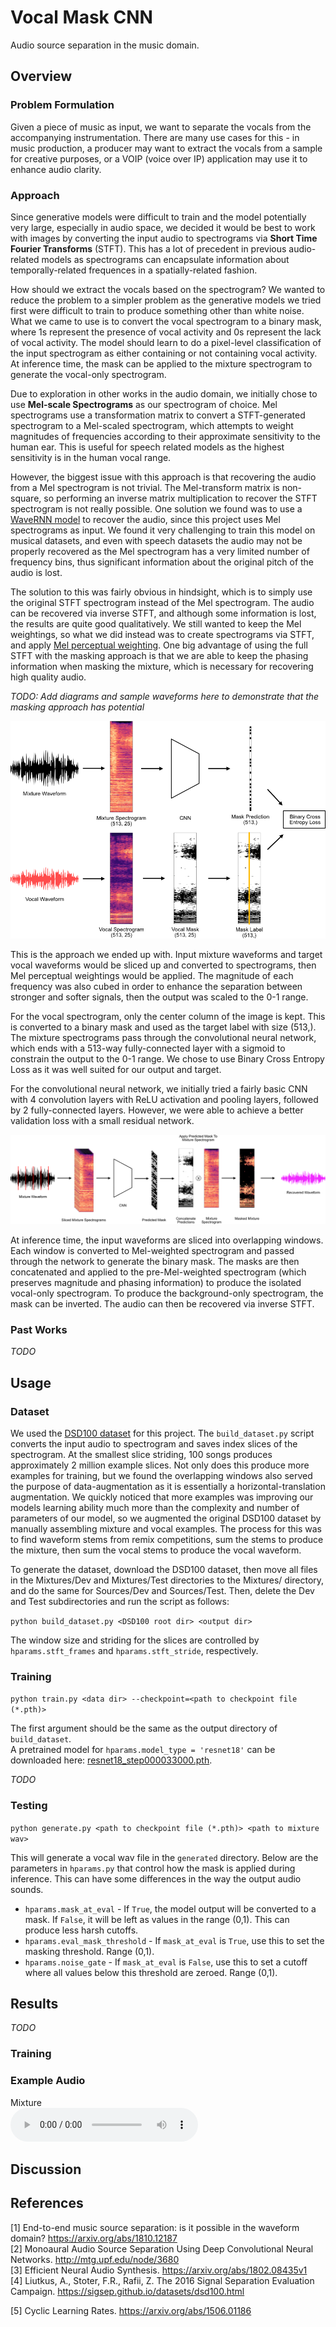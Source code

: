 # Vocal Mask CNN
<head><script src="http://api.html5media.info/1.1.8/html5media.min.js"></script></head>

Audio source separation in the music domain.

## Overview

### Problem Formulation

Given a piece of music as input, we want to separate the vocals from the accompanying instrumentation. There are many use cases for this - in music production, a producer may want to extract the vocals from a sample for creative purposes, or a VOIP (voice over IP) application may use it to enhance audio clarity. 

### Approach

Since generative models were difficult to train and the model potentially very large, especially in audio space, we decided it would be best to work with images by converting the input audio to spectrograms via **Short Time Fourier Transforms** (STFT). This has a lot of precedent in previous audio-related models as spectrograms can encapsulate information about temporally-related frequences in a spatially-related fashion. 

How should we extract the vocals based on the spectrogram? We wanted to reduce the problem to a simpler problem as the generative models we tried first were difficult to train to produce something other than white noise. What we came to use is to convert the vocal spectrogram to a binary mask, where 1s represent the presence of vocal activity and 0s represent the lack of vocal activity. The model should learn to do a pixel-level classification of the input spectrogram as either containing or not containing vocal activity. At inference time, the mask can be applied to the mixture spectrogram to generate the vocal-only spectrogram. 

Due to exploration in other works in the audio domain, we initially chose to use **Mel-scale Spectrograms** as our spectrogram of choice. Mel spectrograms use a transformation matrix to convert a STFT-generated spectrogram to a Mel-scaled spectrogram, which attempts to weight magnitudes of frequencies according to their approximate sensitivity to the human ear. This is useful for speech related models as the highest sensitivity is in the human vocal range. 

However, the biggest issue with this approach is that recovering the audio from a Mel spectrogram is not trivial. The Mel-transform matrix is non-square, so performing an inverse matrix multiplication to recover the STFT spectrogram is not really possible. One solution we found was to use a [WaveRNN model](https://github.com/G-Wang/WaveRNN-Pytorch) to recover the audio, since this project uses Mel spectrograms as input. We found it very challenging to train this model on musical datasets, and even with speech datasets the audio may not be properly recovered as the Mel spectrogram has a very limited number of frequency bins, thus significant information about the original pitch of the audio is lost.  

The solution to this was fairly obvious in hindsight, which is to simply use the original STFT spectrogram instead of the Mel spectrogram. The audio can be recovered via inverse STFT, and although some information is lost, the results are quite good qualitatively. We still wanted to keep the Mel weightings, so what we did instead was to create spectrograms via STFT, and apply [Mel perceptual weighting](https://librosa.github.io/librosa/generated/librosa.core.perceptual_weighting.html). One big advantage of using the full STFT with the masking approach is that we are able to keep the phasing information when masking the mixture, which is necessary for recovering high quality audio.

*TODO: Add diagrams and sample waveforms here to demonstrate that the masking approach has potential*

<p align="center">
    <img src="assets/model_approach.png"/>
</p>

This is the approach we ended up with. Input mixture waveforms and target vocal waveforms would be sliced up and converted to spectrograms, then Mel perceptual weightings would be applied. The magnitude of each frequency was also cubed in order to enhance the separation between stronger and softer signals, then the output was scaled to the 0-1 range. 

For the vocal spectrogram, only the center column of the image is kept. This is converted to a binary mask and used as the target label with size (513,). The mixture spectrograms pass through the convolutional neural network, which ends with a 513-way fully-connected layer with a sigmoid to constrain the output to the 0-1 range. We chose to use Binary Cross Entropy Loss as it was well suited for our output and target. 

For the convolutional neural network, we initially tried a fairly basic CNN with 4 convolution layers with ReLU activation and pooling layers, followed by 2 fully-connected layers. However, we were able to achieve a better validation loss with a small residual network.

<p align="center">
    <img src="assets/model_inference.png"/>
</p>

At inference time, the input waveforms are sliced into overlapping windows. Each window is converted to Mel-weighted spectrogram and passed through the network to generate the binary mask. The masks are then concatenated and applied to the pre-Mel-weighted spectrogram (which preserves magnitude and phasing information) to produce the isolated vocal-only spectrogram. To produce the background-only spectrogram, the mask can be inverted. The audio can then be recovered via inverse STFT.

### Past Works

*TODO*

## Usage

### Dataset

We used the [DSD100 dataset](https://sigsep.github.io/datasets/dsd100.html) for this project. The `build_dataset.py` script converts the input audio to spectrogram and saves index slices of the spectrogram. At the smallest slice striding, 100 songs produces approximately 2 million example slices. Not only does this produce more examples for training, but we found the overlapping windows also served the purpose of data-augmentation as it is essentially a horizontal-translation augmentation. We quickly noticed that more examples was improving our models learning ability much more than the complexity and number of parameters of our model, so we augmented the original DSD100 dataset by manually assembling mixture and vocal examples. The process for this was to find waveform stems from remix competitions, sum the stems to produce the mixture, then sum the vocal stems to produce the vocal waveform. 

To generate the dataset, download the DSD100 dataset, then move all files in the Mixtures/Dev and Mixtures/Test directories to the Mixtures/ directory, and do the same for Sources/Dev and Sources/Test. Then, delete the Dev and Test subdirectories and run the script as follows:  
 
```python build_dataset.py <DSD100 root dir> <output dir>```

The window size and striding for the slices are controlled by `hparams.stft_frames` and `hparams.stft_stride`, respectively.

### Training

```python train.py <data dir> --checkpoint=<path to checkpoint file (*.pth)>```

The first argument should be the same as the output directory of `build_dataset`.  
A pretrained model for `hparams.model_type = 'resnet18'` can be downloaded here: [resnet18_step000033000.pth](https://drive.google.com/open?id=19QciqI26LXrJtQqPiilPzhQHNGbx00pP).

*TODO*

### Testing

```python generate.py <path to checkpoint file (*.pth)> <path to mixture wav>```  

This will generate a vocal wav file in the `generated` directory. Below are the parameters in `hparams.py` that control how the mask is applied during inference. This can have some differences in the way the output audio sounds.  
- `hparams.mask_at_eval` - If `True`, the model output will be converted to a mask. If `False`, it will be left as values in the range (0,1). This can produce less harsh cutoffs.  
- `hparams.eval_mask_threshold` - If `mask_at_eval` is `True`, use this to set the masking threshold. Range (0,1).  
- `hparams.noise_gate` - If `mask_at_eval` is `False`, use this to set a cutoff where all values below this threshold are zeroed. Range (0,1).

## Results

*TODO*

### Training

### Example Audio  
Mixture  
<audio src="assets/audio_samples/mixture/1.wav" controls preload></audio>

## Discussion

## References

[1] End-to-end music source separation: is it possible in the waveform domain? https://arxiv.org/abs/1810.12187  
[2] Monoaural Audio Source Separation Using Deep Convolutional Neural Networks. http://mtg.upf.edu/node/3680  
[3] Efficient Neural Audio Synthesis. https://arxiv.org/abs/1802.08435v1  
[4] Liutkus, A., Stoter, F.R., Rafii, Z. The 2016 Signal Separation Evaluation Campaign. https://sigsep.github.io/datasets/dsd100.html  

[5] Cyclic Learning Rates. https://arxiv.org/abs/1506.01186  
